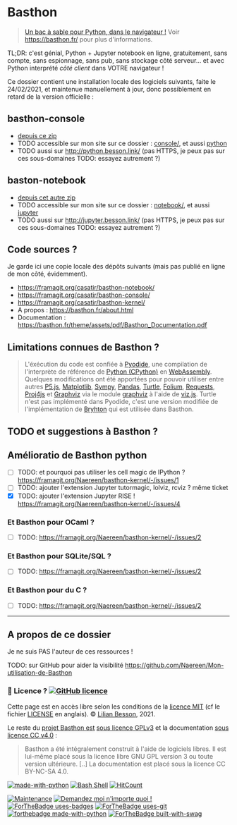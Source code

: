 # Basthon
> [Un bac à sable pour Python, dans le navigateur !](https://basthon.fr/about.html)
Voir <https://basthon.fr/> pour plus d'informations.

TL;DR: c'est génial, Python + Jupyter notebook en ligne, gratuitement, sans compte, sans espionnage, sans pub, sans stockage côté serveur... et avec Python interprété *côté client* dans VOTRE navigateur !

Ce dossier contient une installation locale des logiciels suivants, faite le 24/02/2021, et maintenue manuellement à jour, donc possiblement en retard de la version officielle :

## basthon-console

- [depuis ce zip](https://notebook.basthon.fr/basthon-notebook.zip)
- TODO accessible sur mon site sur ce dossier : [console/](./console/), et aussi [python](./python/)
- TODO aussi sur <http://python.besson.link/> (pas HTTPS, je peux pas sur ces sous-domaines TODO: essayez autrement ?)

## baston-notebook

- [depuis cet autre zip](https://notebook.basthon.fr/basthon-notebook.zip)
- TODO accessible sur mon site sur ce dossier : [notebook/](./notebook/), et aussi [jupyter](./jupyter/)
- TODO aussi sur <http://jupyter.besson.link/> (pas HTTPS, je peux pas sur ces sous-domaines TODO: essayez autrement ?)

## Code sources ?

Je garde ici une copie locale des dépôts suivants (mais pas publié en ligne de mon côté, évidemment).

- <https://framagit.org/casatir/basthon-notebook/>
- <https://framagit.org/casatir/basthon-console/>
- <https://framagit.org/casatir/basthon-kernel/>
- A propos : <https://basthon.fr/about.html>
- Documentation : <https://basthon.fr/theme/assets/pdf/Basthon_Documentation.pdf>

## Limitations connues de Basthon ?

> L'éxécution du code est confiée à [Pyodide](https://github.com/iodide-project/pyodide), une compilation de l'interprète de référence de [Python (CPython)](https://www.python.org) en [WebAssembly](https://webassembly.org/).
> Quelques modifications ont été apportées pour pouvoir utiliser entre autres [P5.js](https://p5js.org/), [Matplotlib](https://www.sympy.org/), [Sympy](https://www.sympy.org/), [Pandas](https://pandas.pydata.org/), [Turtle](https://docs.python.org/fr/3/library/turtle.html), [Folium](https://docs.python.org/fr/3/library/turtle.html), [Requests](https://requests.readthedocs.io/en/master/), [Proj4js](http://proj4js.org/) et [Graphviz](https://graphviz.org/) via le module [graphviz](https://github.com/xflr6/graphviz) à l'aide de [viz.js](https://github.com/mdaines/viz.js/).
> Turtle n'est pas implémenté dans Pyodide, c'est une version modifiée de l'implémentation de [Bryhton](https://brython.info/) qui est utilisée dans Basthon.

## TODO et suggestions à Basthon ?

## Amélioratio de Basthon python

- [ ] TODO: et pourquoi pas utiliser les cell magic de IPython ? https://framagit.org/Naereen/basthon-kernel/-/issues/1
- [ ] TODO: ajouter l'extension Jupyter tutormagic, lolviz, rcviz ? même ticket
- [x] TODO: ajouter l'extension Jupyter RISE ! https://framagit.org/Naereen/basthon-kernel/-/issues/4

### Et Basthon pour OCaml ?

- [ ] TODO: https://framagit.org/Naereen/basthon-kernel/-/issues/2

### Et Basthon pour SQLite/SQL ?

- [ ] TODO: https://framagit.org/Naereen/basthon-kernel/-/issues/2

### Et Basthon pour du C ?

- [ ] TODO: https://framagit.org/Naereen/basthon-kernel/-/issues/2


---

## A propos de ce dossier

Je ne suis PAS l'auteur de ces ressources !

TODO: sur GitHub pour aider la visibilité https://github.com/Naereen/Mon-utilisation-de-Basthon

### :scroll: Licence ? [![GitHub licence](https://img.shields.io/github/license/Naereen/Mon-utilisation-de-Basthon.svg)](https://github.com/Naereen/Mon-utilisation-de-Basthon/blob/master/LICENSE)

Cette page est en accès libre selon les conditions de la [licence MIT](https://lbesson.mit-license.org/) (cf le fichier [LICENSE](LICENSE) en anglais).
© [Lilian Besson](https://GitHub.com/Naereen), 2021.

Le reste du [projet Basthon est](https://basthon.fr/about.html) [sous licence GPLv3](https://www.gnu.org/licenses/quick-guide-gplv3.html) et la documentation [sous licence CC v4.0](https://creativecommons.org/licenses/by-nc-sa/4.0/deed.fr) :

> Basthon a été intégralement construit à l'aide de logiciels libres. Il est lui-même placé sous la licence libre GNU GPL version 3 ou toute version ultérieure. [..] La documentation est placé sous la licence CC BY-NC-SA 4.0.


[![made-with-python](https://img.shields.io/badge/Made%20with-Python-1f425f.svg)](https://www.python.org/)
[![Bash Shell](https://badges.frapsoft.com/bash/v1/bash.png?v=103)](https://github.com/ellerbrock/open-source-badges/)
[![HitCount](http://hits.dwyl.io/Naereen/Mon-utilisation-de-Basthon.svg)](http://hits.dwyl.io/Naereen/Mon-utilisation-de-Basthon)

[![Maintenance](https://img.shields.io/badge/Maintained%3F-yes-green.svg)](https://GitHub.com/Naereen/Mon-utilisation-de-Basthon/graphs/commit-activity)
[![Demandez moi n'importe quoi !](https://img.shields.io/badge/Demandez%20moi-n'%20importe%20quoi-1abc9c.svg)](https://GitHub.com/Naereen/ama.fr)
[![ForTheBadge uses-badges](http://ForTheBadge.com/images/badges/uses-badges.svg)](http://ForTheBadge.com)
[![ForTheBadge uses-git](http://ForTheBadge.com/images/badges/uses-git.svg)](https://GitHub.com/)
[![forthebadge made-with-python](http://ForTheBadge.com/images/badges/made-with-python.svg)](https://www.python.org/)
[![ForTheBadge built-with-swag](http://ForTheBadge.com/images/badges/built-with-swag.svg)](https://GitHub.com/Naereen/)
